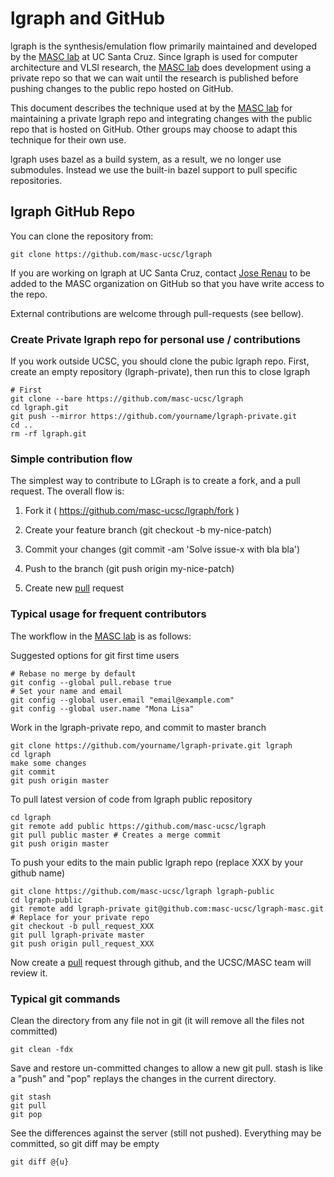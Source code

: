 # lgraph and GitHub

lgraph is the synthesis/emulation flow primarily maintained and developed by
the [MASC lab][masc] at UC Santa Cruz.  Since lgraph is used for computer
architecture and VLSI research, the [MASC lab][masc] does development using a
private repo so that we can wait until the research is published before pushing
changes to the public repo hosted on GitHub.

This document describes the technique used at by the [MASC lab][masc] for
maintaining a private lgraph repo and integrating changes with the public repo
that is hosted on GitHub.  Other groups may choose to adapt this technique for
their own use.

lgraph uses bazel as a build system, as a result, we no longer use submodules.
Instead we use the built-in bazel support to pull specific repositories.

## lgraph GitHub Repo

You can clone the repository from:

    git clone https://github.com/masc-ucsc/lgraph

If you are working on lgraph at UC Santa Cruz, contact [Jose Renau](http://users.soe.ucsc.edu/~renau/)
to be added to the MASC organization on GitHub so that you have write access to
the repo.

External contributions are welcome through pull-requests (see bellow).

### Create Private lgraph repo for personal use / contributions

If you work outside UCSC, you should clone the pubic lgraph repo. First, create
an empty repository (lgraph-private), then run this to close lgraph

    # First
    git clone --bare https://github.com/masc-ucsc/lgraph
    cd lgraph.git
    git push --mirror https://github.com/yourname/lgraph-private.git
    cd ..
    rm -rf lgraph.git

### Simple contribution flow

The simplest way to contribute to LGraph is to create a fork, and a pull request. The overall flow is:

1. Fork it ( https://github.com/masc-ucsc/lgraph/fork )

2. Create your feature branch (git checkout -b my-nice-patch)

3. Commit your changes (git commit -am 'Solve issue-x with bla bla')

4. Push to the branch (git push origin my-nice-patch)

5. Create new [pull][pull] request

### Typical usage for frequent contributors

The workflow in the [MASC lab][masc] is as follows:

Suggested options for git first time users

    # Rebase no merge by default
    git config --global pull.rebase true
    # Set your name and email
    git config --global user.email "email@example.com"
    git config --global user.name "Mona Lisa"


Work in the lgraph-private repo, and commit to master branch

    git clone https://github.com/yourname/lgraph-private.git lgraph
    cd lgraph
    make some changes
    git commit
    git push origin master

To pull latest version of code from lgraph public repository

    cd lgraph
    git remote add public https://github.com/masc-ucsc/lgraph
    git pull public master # Creates a merge commit
    git push origin master

To push your edits to the main public lgraph repo (replace XXX by your github name)

    git clone https://github.com/masc-ucsc/lgraph lgraph-public
    cd lgraph-public
    git remote add lgraph-private git@github.com:masc-ucsc/lgraph-masc.git  # Replace for your private repo
    git checkout -b pull_request_XXX
    git pull lgraph-private master
    git push origin pull_request_XXX

Now create a [pull][pull] request through github, and the UCSC/MASC team will review it.

### Typical git commands

Clean the directory from any file not in git (it will remove all the files not committed)

    git clean -fdx

Save and restore un-committed changes to allow a new git pull. stash is like a "push" and "pop" replays
the changes in the current directory.

    git stash
    git pull
    git pop

See the differences against the server (still not pushed). Everything may be committed, so git diff may be empty

    git diff @{u}

[pull]: https://help.github.com/articles/creating-a-pull-request
[masc]: http://masc.soe.ucsc.edu/
